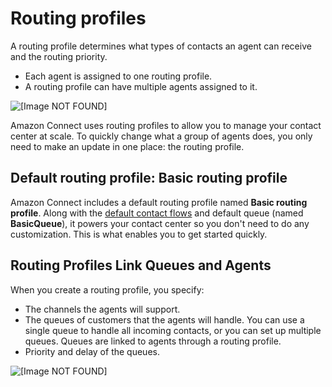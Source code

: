 # Routing profiles<a name="concepts-routing"></a>

A routing profile determines what types of contacts an agent can receive and the routing priority\. 
+ Each agent is assigned to one routing profile\.
+ A routing profile can have multiple agents assigned to it\.

![\[Image NOT FOUND\]](http://docs.aws.amazon.com/connect/latest/adminguide/images/agents-routing-profile.png)

Amazon Connect uses routing profiles to allow you to manage your contact center at scale\. To quickly change what a group of agents does, you only need to make an update in one place: the routing profile\.

## Default routing profile: Basic routing profile<a name="concepts-default-routing-profile"></a>

Amazon Connect includes a default routing profile named **Basic routing profile**\. Along with the [default contact flows](contact-flow-default.md) and default queue \(named **BasicQueue**\), it powers your contact center so you don't need to do any customization\. This is what enables you to get started quickly\. 

## Routing Profiles Link Queues and Agents<a name="concepts-routing-profiles-queues"></a>

When you create a routing profile, you specify: 
+ The channels the agents will support\.
+ The queues of customers that the agents will handle\. You can use a single queue to handle all incoming contacts, or you can set up multiple queues\. Queues are linked to agents through a routing profile\.
+ Priority and delay of the queues\.

![\[Image NOT FOUND\]](http://docs.aws.amazon.com/connect/latest/adminguide/images/routing-profile-3.png)